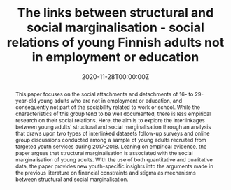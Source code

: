 ---
title: "The links between structural and social marginalisation - social relations of young Finnish adults not in employment or education"

# Authors
# If you created a profile for a user (e.g. the default `admin` user), write the username (folder name) here 
# and it will be replaced with their full name and linked to their profile.
authors:
- Vesa Välimäki
- Antti Kivijärvi
- Sanna Aaltonen

# Author notes (optional)
# author_notes:
# - "Equal contribution"
# - "Equal contribution"

date: "2020-11-28T00:00:00Z"
doi: "10.1080/13676261.2019.1676884"

# Schedule page publish date (NOT publication's date).
publishDate: "2020-12-01T00:00:00Z"

# Publication type.
# Legend: 0 = Uncategorized; 1 = Conference paper; 2 = Journal article;
# 3 = Preprint / Working Paper; 4 = Report; 5 = Book; 6 = Book section;
# 7 = Thesis; 8 = Patent
publication_types: ["2"]

# Publication name and optional abbreviated publication name.
publication: Journal of Youth Studies
publication_short:

abstract: This paper focuses on the social attachments and detachments of 16- to 29-year-old young adults who are not in employment or education, and consequently not part of the sociability related to work or school. While the characteristics of this group tend to be well documented, there is less empirical research on their social relations. Here, the aim is to explore the interlinkages between young adults' structural and social marginalisation through an analysis that draws upon two types of interlinked datasets follow-up surveys and online group discussions conducted among a sample of young adults recruited from targeted youth services during 2017-2018. Leaning on empirical evidence, the paper argues that structural marginalisation is associated with the social marginalisation of young adults. With the use of both quantitative and qualitative data, the paper provides new youth-specific insights into the arguments made in the previous literature on financial constraints and stigma as mechanisms between structural and social marginalisation.

# Summary. An optional shortened abstract.
# summary: Lorem ipsum dolor sit amet, consectetur adipiscing elit. Duis posuere tellus ac convallis placerat. Proin tincidunt magna sed ex sollicitudin condimentum.

tags: ["loneliness", "structural marginalisation", "social marginalisation", "targeted youth work", "mixed methods"]

# Display this page in the Featured widget?
# featured: true

# Custom links (uncomment lines below)
links:
 - name: eprint
   url: https://www.tandfonline.com/eprint/TFKIBA65S5Y9YMKWWHEJ/full?target=10.1080/13676261.2019.1676884

url_pdf: ''
url_code: ''
url_dataset: ''
url_poster: ''
url_project: ''
url_slides: ''
url_source: ''
url_video: ''

# Featured image
# To use, add an image named `featured.jpg/png` to your page's folder. 
# image:
#  caption: 'Image credit: [**Unsplash**](https://unsplash.com/photos/pLCdAaMFLTE)'
#  focal_point: ""
#  preview_only: false

# Associated Projects (optional).
#   Associate this publication with one or more of your projects.
#   Simply enter your project's folder or file name without extension.
#   E.g. `internal-project` references `content/project/internal-project/index.md`.
#   Otherwise, set `projects: []`.
# projects:
# - example

# Slides (optional).
#   Associate this publication with Markdown slides.
#   Simply enter your slide deck's filename without extension.
#   E.g. `slides: "example"` references `content/slides/example/index.md`.
#   Otherwise, set `slides: ""`.
# slides: example
---